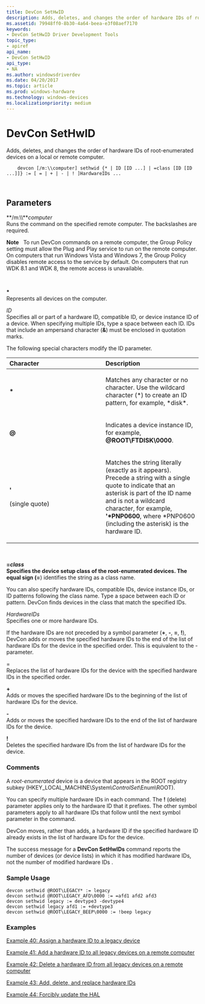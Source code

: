 ```yaml
---
title: DevCon SetHwID
description: Adds, deletes, and changes the order of hardware IDs of root-enumerated devices on a local or remote computer.
ms.assetid: 79948ff0-8b30-4a64-beea-e3f08aef7170
keywords:
- DevCon SetHwID Driver Development Tools
topic_type:
- apiref
api_name:
- DevCon SetHwID
api_type:
- NA
ms.author: windowsdriverdev
ms.date: 04/20/2017
ms.topic: article
ms.prod: windows-hardware
ms.technology: windows-devices
ms.localizationpriority: medium
---
```


# DevCon SetHwID


Adds, deletes, and changes the order of hardware IDs of root-enumerated devices on a local or remote computer.

```
    devcon [/m:\\computer] sethwid {* | ID [ID ...] | =class [ID [ID ...]]} := [ = | + | - | ! ]HardwareIDs ...

   
```

## <span id="ddk_devcon_sethwid_tools"></span><span id="DDK_DEVCON_SETHWID_TOOLS"></span>Parameters


<span id="________m___computer______"></span><span id="________M___COMPUTER______"></span> **/m:\\\\***computer*   
Runs the command on the specified remote computer. The backslashes are required.

**Note**   To run DevCon commands on a remote computer, the Group Policy setting must allow the Plug and Play service to run on the remote computer. On computers that run Windows Vista and Windows 7, the Group Policy disables remote access to the service by default. On computers that run WDK 8.1 and WDK 8, the remote access is unavailable.

 

<span id="______________"></span> **\***   
Represents all devices on the computer.

<span id="_______ID______"></span><span id="_______id______"></span> *ID*   
Specifies all or part of a hardware ID, compatible ID, or device instance ID of a device. When specifying multiple IDs, type a space between each ID. IDs that include an ampersand character (**&**) must be enclosed in quotation marks.

The following special characters modify the ID parameter.

<table>
<colgroup>
<col width="50%" />
<col width="50%" />
</colgroup>
<thead>
<tr class="header">
<th align="left">Character</th>
<th align="left">Description</th>
</tr>
</thead>
<tbody>
<tr class="odd">
<td align="left"><p><strong>*</strong></p></td>
<td align="left"><p>Matches any character or no character. Use the wildcard character (*) to create an ID pattern, for example, *disk*.</p></td>
</tr>
<tr class="even">
<td align="left"><p><strong>@</strong></p></td>
<td align="left"><p>Indicates a device instance ID, for example, <strong>@ROOT\FTDISK\0000</strong>.</p></td>
</tr>
<tr class="odd">
<td align="left"><p><strong>'</strong></p>
<p>(single quote)</p></td>
<td align="left"><p>Matches the string literally (exactly as it appears). Precede a string with a single quote to indicate that an asterisk is part of the ID name and is not a wildcard character, for example, <strong>'*PNP0600</strong>, where *PNP0600 (including the asterisk) is the hardware ID.</p></td>
</tr>
</tbody>
</table>

 

<span id="________class______"></span><span id="________CLASS______"></span> **=***class*   
Specifies the device setup class of the root-enumerated devices. The equal sign (**=**) identifies the string as a class name.

You can also specify hardware IDs, compatible IDs, device instance IDs, or ID patterns following the class name. Type a space between each ID or pattern. DevCon finds devices in the class that match the specified IDs.

<span id="_______HardwareIDs______"></span><span id="_______hardwareids______"></span><span id="_______HARDWAREIDS______"></span> *HardwareIDs*   
Specifies one or more hardware IDs.

If the hardware IDs are not preceded by a symbol parameter (**+**, **-**, **=**, **!**), DevCon adds or moves the specified hardware IDs to the end of the list of hardware IDs for the device in the specified order. This is equivalent to the - parameter.

<span id="_"></span>=  
Replaces the list of hardware IDs for the device with the specified hardware IDs in the specified order.

<span id="______________"></span> **+**   
Adds or moves the specified hardware IDs to the beginning of the list of hardware IDs for the device.

<span id="_______-______"></span> **-**   
Adds or moves the specified hardware IDs to the end of the list of hardware IDs for the device.

<span id="______________"></span> **!**   
Deletes the specified hardware IDs from the list of hardware IDs for the device.

### <span id="comments"></span><span id="COMMENTS"></span>Comments

A *root-enumerated* device is a device that appears in the ROOT registry subkey (HKEY\_LOCAL\_MACHINE\\System\\*ControlSet*\\Enum\\ROOT).

You can specify multiple hardware IDs in each command. The **!** (delete) parameter applies only to the hardware ID that it prefixes. The other symbol parameters apply to all hardware IDs that follow until the next symbol parameter in the command.

DevCon moves, rather than adds, a hardware ID if the specified hardware ID already exists in the list of hardware IDs for the device.

The success message for a **DevCon SetHwIDs** command reports the number of devices (or device lists) in which it has modified hardware IDs, not the number of modified hardware IDs .

### <span id="sample_usage"></span><span id="SAMPLE_USAGE"></span>Sample Usage

```
devcon sethwid @ROOT\LEGACY* := legacy
devcon sethwid @ROOT\LEGACY_AFD\0000 := =afd1 afd2 afd3
devcon sethwid legacy := devtype3 -devtype4
devcon sethwid legacy afd1 := +devtype3
devcon sethwid @ROOT\LEGACY_BEEP\0000 := !beep legacy
```

### <span id="examples"></span><span id="EXAMPLES"></span>Examples

[Example 40: Assign a hardware ID to a legacy device](devcon-examples.md#ddk_example_40_assign_a_hardware_id_to_a_legacy_device_tools)

[Example 41: Add a hardware ID to all legacy devices on a remote computer](devcon-examples.md#ddk_example_41_add_a_hardware_id_to_all_legacy_devices_on_a_remote_com)

[Example 42: Delete a hardware ID from all legacy devices on a remote computer](devcon-examples.md#ddk_example_42_delete_a_hardware_id_from_all_legacy_devices_on_a_remot)

[Example 43: Add, delete, and replace hardware IDs](devcon-examples.md#ddk_example_43_add_delete_and_replace_hardwareids_tools)

[Example 44: Forcibly update the HAL](devcon-examples.md#ddk_example_44_forcibly_update_the_hal_tools)

 

 





